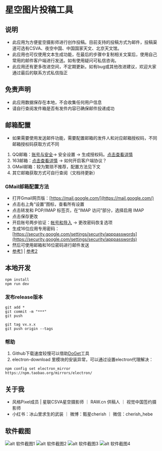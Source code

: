 # 星空图片投稿工具
## 说明
- 此应用为方便星空摄影师进行创作投稿。目前支持的投稿方式为邮件，投稿渠道可选有CSVA、夜空中国、中国国家天文、北京天文馆。
- 此应用也可仅使用文本生成功能，在最后的步骤中复制相关文案后，使用自己常用的邮件客户端进行发送。如有使用疑问可私信咨询。
- 此应用还有更多改进空间，不定期更新。如有bug或其他改进建议，欢迎大家通过最后的联系方式私信指正

## 免责声明
- 此应用数据保存在本地，不会收集任何用户信息
- 请自行查阅发件箱是否有发件内容已确保邮件投递成功

## 邮箱配置
- 如果需要使用发送邮件功能，需要配置邮箱的发件人和对应邮箱授权码，不同邮箱授权码获取方式不同
1. QQ邮箱：[账号与安全](https://wx.mail.qq.com/account)-> 安全设置 -> 生成授权码。[点击查看详情](https://wx.mail.qq.com/list/readtemplate?name=app_intro.html#/agreement/authorizationCode)
2. 163邮箱：[点击查看详情](https://help.mail.163.com/faq.do?m=list&categoryID=90) -> 如何开启客户端协议？
3. GMail邮箱：较为繁琐不推荐，配置方法见下文
4. 其它邮箱获取方式可自行查阅（文档待更新）
### GMail邮箱配置方法
- 打开Gmail网页版：[https://mail.google.com/](https://mail.google.com/)
- 点击右上角“设置”图标，查看所有设置
- 点击转发和 POP/IMAP 标签页，在“IMAP 访问”部分，选择启用 IMAP
- 点击保存更改
- 开启账号两步验证：[帐号和导入](https://mail.google.com/mail/u/0/#settings/accounts) -> 更改密码恢复选项
- 生成16位应用专用密码：[https://security.google.com/settings/security/apppasswords](https://security.google.com/settings/security/apppasswords)
- 然后可使用邮箱和16位密码进行邮件发送
- [参考1](https://support.google.com/mail/answer/75725?hl=zh-CN) | [参考2](https://blog.csdn.net/bichir/article/details/51506474)


## 本地开发
```
npm install
npm run dev
```

### 发布release版本
```
git add *
git commit -m "***"
git push

git tag vx.x.x
git push origin --tags
```

### 帮助
1. Github下载速度较慢可以借助[DoGet](https://doget.nocsdn.com/#/)工具
2. electron-download 里模块的安装异常，可以通过设置electron代理解决：
```
npm config set electron_mirror https://npm.taobao.org/mirrors/electron/
```

## 关于我
- 风格Pixel成员 | 星联CSVA星空摄影师 ｜ RAW.cn 供稿人 ｜ 视觉中国签约摄影师
- 小红书：冰山里求生的武装 ｜ 微博：甄星cherish ｜ 微信：cherish_hebe

## 软件截图
![alt 软件截图1](https://s1.ax1x.com/2023/07/18/pCTYwU1.png)
![alt 软件截图2](https://s1.ax1x.com/2023/07/18/pCTY04x.png)
![alt 软件截图3](https://s1.ax1x.com/2023/07/18/pCTYDC6.png)
![alt 软件截图4](https://s1.ax1x.com/2023/07/18/pCTYsgO.png)